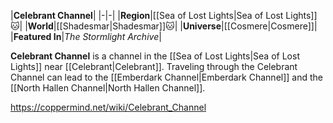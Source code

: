 |**Celebrant Channel**|
|-|-|
|**Region**|[[Sea of Lost Lights\|Sea of Lost Lights]]🐱︎|
|**World**|[[Shadesmar\|Shadesmar]]🐱︎|
|**Universe**|[[Cosmere\|Cosmere]]|
|**Featured In**|*The Stormlight Archive*|

**Celebrant Channel** is a channel in the [[Sea of Lost Lights\|Sea of Lost Lights]] near [[Celebrant\|Celebrant]]. Traveling through the Celebrant Channel can lead to the [[Emberdark Channel\|Emberdark Channel]] and the [[North Hallen Channel\|North Hallen Channel]].



https://coppermind.net/wiki/Celebrant_Channel